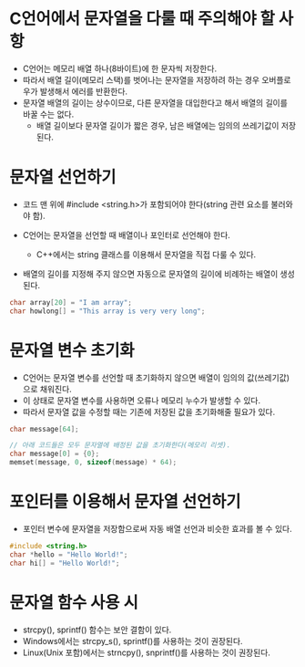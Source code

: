# C언어에서 문자열을 다룰 때 주의해야 할 사항

- C언어는 메모리 배열 하나(8바이트)에 한 문자씩 저장한다.
- 따라서 배열 길이(메모리 스택)를 벗어나는 문자열을 저장하려 하는 경우 오버플로우가 발생해서 에러를 반환한다.
- 문자열 배열의 길이는 상수이므로, 다른 문자열을 대입한다고 해서 배열의 길이를 바꿀 수는 없다.
    - 배열 길이보다 문자열 길이가 짧은 경우, 남은 배열에는 임의의 쓰레기값이 저장된다.

# 문자열 선언하기

- 코드 맨 위에 #include <string.h>가 포함되어야 한다(string 관련 요소를 불러와야 함).
- C언어는 문자열을 선언할 때 배열이나 포인터로 선언해야 한다.
    - C++에서는 string 클래스를 이용해서 문자열을 직접 다룰 수 있다.

- 배열의 길이를 지정해 주지 않으면 자동으로 문자열의 길이에 비례하는 배열이 생성된다.

```c
char array[20] = "I am array";
char howlong[] = "This array is very very long";
```

# 문자열 변수 초기화

- C언어는 문자열 변수를 선언할 때 초기화하지 않으면 배열이 임의의 값(쓰레기값)으로 채워진다.
- 이 상태로 문자열 변수를 사용하면 오류나 메모리 누수가 발생할 수 있다.
- 따라서 문자열 값을 수정할 때는 기존에 저장된 값을 초기화해줄 필요가 있다.

```c
char message[64];

// 아래 코드들은 모두 문자열에 배정된 값을 초기화한다(메모리 리셋). 
char message[0] = {0};
memset(message, 0, sizeof(message) * 64);
```

# 포인터를 이용해서 문자열 선언하기

- 포인터 변수에 문자열을 저장함으로써 자동 배열 선언과 비슷한 효과를 볼 수 있다.

```c
#include <string.h>
char *hello = "Hello World!";
char hi[] = "Hello World!";
```

# 문자열 함수 사용 시

- strcpy(), sprintf() 함수는 보안 결함이 있다.
- Windows에서는 strcpy_s(), sprintf()를 사용하는 것이 권장된다.
- Linux(Unix 포함)에서는 strncpy(), snprintf()를 사용하는 것이 권장된다.